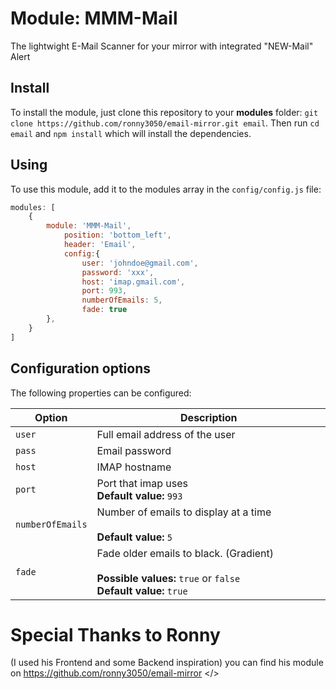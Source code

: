 # Module: MMM-Mail

The lightwight E-Mail Scanner for your mirror with integrated "NEW-Mail" Alert

## Install

To install the module, just clone this repository to your __modules__ folder: `git clone https://github.com/ronny3050/email-mirror.git email`. 
Then run `cd email` and `npm install` which will install the dependencies.

## Using

To use this module, add it to the modules array in the `config/config.js` file:

````javascript
modules: [
	{
		module: 'MMM-Mail',
            position: 'bottom_left',
            header: 'Email',
            config:{
                user: 'johndoe@gmail.com',
                password: 'xxx',
                host: 'imap.gmail.com',
                port: 993,
                numberOfEmails: 5,
                fade: true
        },
	}
]
````

## Configuration options

The following properties can be configured:


<table width="100%">
	<!-- why, markdown... -->
	<thead>
		<tr>
			<th>Option</th>
			<th width="100%">Description</th>
		</tr>
	<thead>
	<tbody>
		<tr>
			<td><code>user</code></td>
			<td>Full email address of the user<br>
			</td>
		</tr>
		<tr>
			<td><code>pass</code></td>
			<td>Email password<br>
			</td>
		</tr>
		<tr>
			<td><code>host</code></td>
			<td>IMAP hostname<br>
			</td>
		</tr>
		<tr>
			<td><code>port</code></td>
			<td>Port that imap uses
				<br><b>Default value:</b> <code>993</code>
			</td>
		</tr>
		<tr>
			<td><code>numberOfEmails</code></td>
			<td>Number of emails to display at a time<br>
				<br><b>Default value:</b> <code>5</code>
			</td>
		</tr>
		<tr>
			<td><code>fade</code></td>
			<td>Fade older emails to black. (Gradient)<br>
				<br><b>Possible values:</b> <code>true</code> or <code>false</code>
				<br><b>Default value:</b> <code>true</code>
			</td>
		</tr>
	</tbody>
</table>

# Special Thanks to Ronny 
(I used his Frontend and some Backend inspiration)
you can find his module on <href> https://github.com/ronny3050/email-mirror </>


